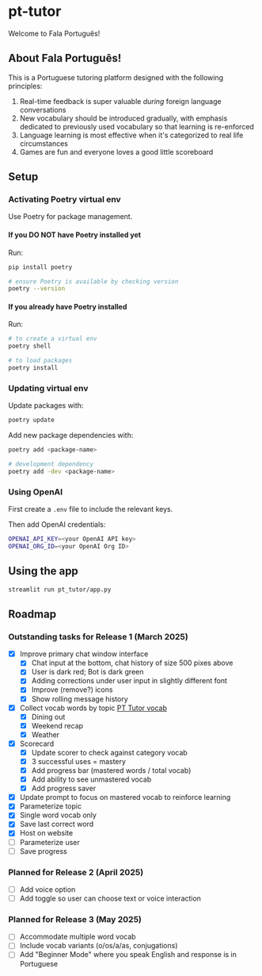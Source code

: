# pt-tutor
Welcome to Fala Português! 

## About Fala Português! 

This is a Portuguese tutoring platform designed with the following principles:
1. Real-time feedback is super valuable _during_ foreign language conversations
2. New vocabulary should be introduced gradually, with emphasis dedicated to previously used vocabulary so that learning is re-enforced
3. Language learning is most effective when it's categorized to real life circumstances
4. Games are fun and everyone loves a good little scoreboard 

## Setup

### Activating Poetry virtual env
Use Poetry for package management. 

#### If you DO NOT have Poetry installed yet
Run:
```bash
pip install poetry 

# ensure Poetry is available by checking version
poetry --version  
```

#### If you already have Poetry installed
Run:
```bash
# to create a virtual env
poetry shell 

# to load packages
poetry install 
```

### Updating virtual env
Update packages with: 
```bash
poetry update
```

Add new package dependencies with: 
```bash
poetry add <package-name>  

# development dependency
poetry add -dev <package-name>
```

### Using OpenAI
First create a `.env` file to include the relevant keys.

Then add OpenAI credentials:
```bash
OPENAI_API_KEY=<your OpenAI API key>
OPENAI_ORG_ID=<your OpenAI Org ID>
```

## Using the app 
```bash
streamlit run pt_tutor/app.py
```

## Roadmap 
### Outstanding tasks for Release 1 (March 2025)
- [X] Improve primary chat window interface
  - [X] Chat input at the bottom, chat history of size 500 pixes above
  - [X] User is dark red; Bot is dark green
  - [X] Adding corrections under user input in slightly different font
  - [X] Improve (remove?) icons
  - [X] Show rolling message history
- [X] Collect vocab words by topic [PT Tutor vocab](https://docs.google.com/spreadsheets/d/15A-ee4YKTUvd9vptD1-wfwPkyFaGftiOaIzQfeDx9F8/edit?gid=1330781019#gid=1330781019)
  - [X] Dining out 
  - [X] Weekend recap 
  - [X] Weather
- [X] Scorecard
  - [X] Update scorer to check against category vocab 
  - [X] 3 successful uses = mastery
  - [X] Add progress bar (mastered words / total vocab)
  - [X] Add ability to see unmastered vocab
  - [X] Add progress saver
- [X] Update prompt to focus on mastered vocab to reinforce learning
- [X] Parameterize topic 
- [X] Single word vocab only
- [X] Save last correct word
- [X] Host on website
- [ ] Parameterize user 
- [ ] Save progress 

### Planned for Release 2 (April 2025)
- [ ] Add voice option
- [ ] Add toggle so user can choose text or voice interaction

### Planned for Release 3 (May 2025)
- [ ] Accommodate multiple word vocab
- [ ] Include vocab variants (o/os/a/as, conjugations)
- [ ] Add "Beginner Mode" where you speak English and response is in Portuguese 
